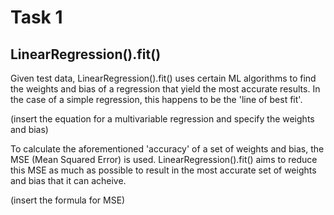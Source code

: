 # Task 1

## LinearRegression().fit()
Given test data, LinearRegression().fit() uses certain ML algorithms to find the weights and bias of a regression that yield the most accurate results. In the case of a simple regression, this happens to be the 'line of best fit'.

(insert the equation for a multivariable regression and specify the weights and bias)

To calculate the aforementioned 'accuracy' of a set of weights and bias, the MSE (Mean Squared Error) is used. LinearRegression().fit() aims to reduce this MSE as much as possible to result in the most accurate set of weights and bias that it can acheive.

(insert the formula for MSE)